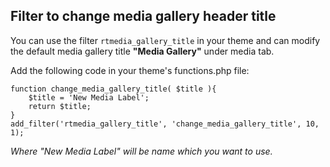 ##  Filter to change media gallery header title

You can use the filter `rtmedia_gallery_title` in your theme and can modify the default media gallery title  **"Media Gallery"** under media tab.

Add the following code in your theme's functions.php file:

	function change_media_gallery_title( $title ){
		$title = 'New Media Label';
		return $title;
	}
	add_filter('rtmedia_gallery_title', 'change_media_gallery_title', 10, 1);

_Where "New Media Label" will be name which you want to use._
